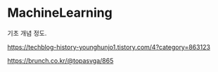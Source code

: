 # MachineLearning
기초 개념 정도.



https://techblog-history-younghunjo1.tistory.com/4?category=863123


https://brunch.co.kr/@topasvga/865
